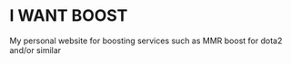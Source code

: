 # I WANT BOOST 

My personal website for boosting services such as MMR boost for dota2 and/or similar